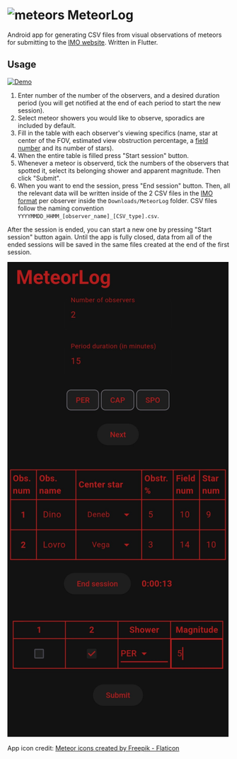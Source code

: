 # <img src="https://cdn-icons-png.flaticon.com/512/1734/1734190.png" alt="meteors" width="25"> MeteorLog

Android app for generating CSV files from visual observations of meteors for submitting to the [IMO website](https://www.imo.net/). Written in Flutter.

## Usage
<a href="https://drive.google.com/file/d/1tCUS53mDc-NVCr0zJO3a8I36iCjgDt8R/view?usp=sharing">![Demo](https://img.shields.io/badge/Demo-4285F4?style=for-the-badge&logo=googledrive&logoColor=white)</a>
1. Enter number of the number of the observers, and a desired duration period (you will get notified at the end of each period to start the new session).
2. Select meteor showers you would like to observe, sporadics are included by default.
3. Fill in the table with each observer's viewing specifics (name, star at center of the FOV, estimated view obstruction percentage, a [field number](https://www.imo.net/observations/methods/visual-observation/major/observation/#table1) and its number of stars).
4. When the entire table is filled press "Start session" button.
5. Whenever a meteor is observerd, tick the numbers of the observers that spotted it, select its belonging shower and apparent magnitude. Then click "Submit".
6. When you want to end the session, press "End session" button. Then, all the relevant data will be written inside of the 2 CSV files in the [IMO format](https://www.imo.net/members/imo_observation/upload_observation_help) per observer inside the `Downloads/MeteorLog` folder. CSV files follow the naming convention `YYYYMMDD_HHMM_[observer_name]_[CSV_type].csv`.

After the session is ended, you can start a new one by pressing "Start session" button again. Until the app is fully closed, data from all of the ended sessions will be saved in the same files created at the end of the first session.

<img src="app_screenshot.jpg" alt="screenshot" width="500">

App icon credit: <a href="https://www.flaticon.com/free-icons/meteor" title="meteor icons">Meteor icons created by Freepik - Flaticon</a>
